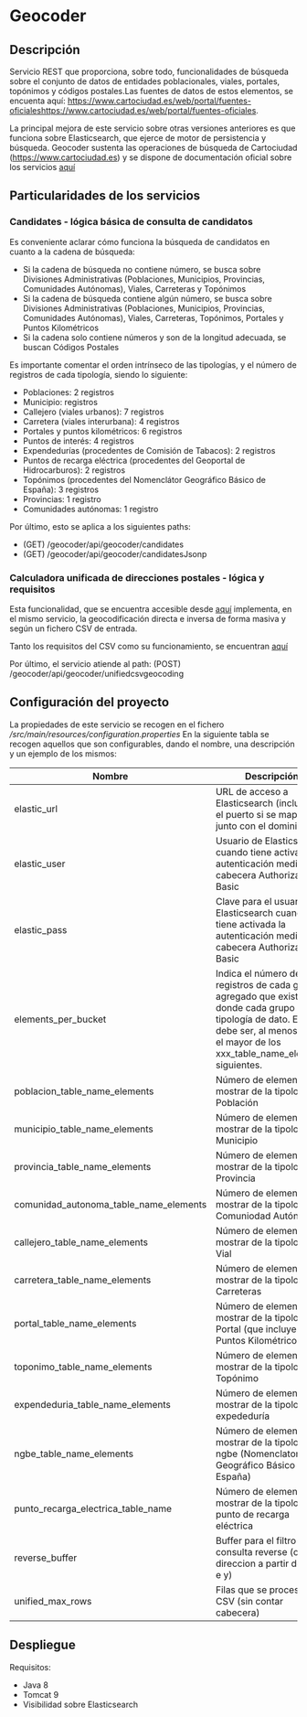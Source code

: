 # Geocoder
## Descripción
Servicio REST que proporciona, sobre todo, funcionalidades de búsqueda sobre el conjunto de datos de entidades poblacionales, viales, portales, topónimos y códigos postales.Las fuentes de datos de estos elementos, se encuenta aquí: https://www.cartociudad.es/web/portal/fuentes-oficialeshttps://www.cartociudad.es/web/portal/fuentes-oficiales.

La principal mejora de este servicio sobre otras versiones anteriores es que funciona sobre Elasticsearch, que ejerce de motor de persistencia y búsqueda.
Geocoder sustenta las operaciones de búsqueda de Cartociudad (https://www.cartociudad.es) y se dispone de documentación oficial sobre los servicios [aquí](https://www.idee.es/resources/documentos/Cartociudad/CartoCiudad_ServiciosWeb.pdf) 

## Particularidades de los servicios

### Candidates - lógica básica de consulta de candidatos

Es conveniente aclarar cómo funciona la búsqueda de candidatos en cuanto a la cadena de búsqueda:
- Si la cadena de búsqueda no contiene número, se busca sobre Divisiones Administrativas (Poblaciones, Municipios, Provincias, Comunidades Autónomas), Viales, Carreteras y Topónimos
- Si la cadena de búsqueda contiene algún número, se busca sobre Divisiones Administrativas (Poblaciones, Municipios, Provincias, Comunidades Autónomas), Viales, Carreteras, Topónimos, Portales y Puntos Kilométricos
- Si la cadena solo contiene números y son de la longitud adecuada, se buscan Códigos Postales

Es importante comentar el orden intrínseco de las tipologías, y el número de registros de cada tipología, siendo lo siguiente:
- Poblaciones: 2 registros
- Municipio:  registros
- Callejero (viales urbanos): 7 registros
- Carretera (viales interurbana): 4 registros
- Portales y puntos kilométricos: 6 registros
- Puntos de interés: 4 registros
- Expendedurías (procedentes de Comisión de Tabacos): 2 registros
- Puntos de recarga eléctrica (procedentes del Geoportal de Hidrocarburos): 2 registros
- Topónimos (procedentes del Nomenclátor Geográfico Básico de España): 3 registros
- Provincias: 1 registro
- Comunidades autónomas: 1 registro


Por último, esto se aplica a los siguientes paths:
- (GET) /geocoder/api/geocoder/candidates
- (GET) /geocoder/api/geocoder/candidatesJsonp

### Calculadora unificada de direcciones postales - lógica y requisitos

Esta funcionalidad, que se encuentra accesible desde [aquí](https://www.cartociudad.es/web/portal/herramientas-calculos/conversor) implementa, en el mismo servicio, la geocodificación directa e inversa de forma masiva y según un fichero CSV de entrada.

Tanto los requisitos del CSV como su funcionamiento, se encuentran [aquí](https://www.idee.es/resources/documentos/Cartociudad/Instrucciones_conversor.pdf)

Por último, el servicio atiende al path: (POST) /geocoder/api/geocoder/unifiedcsvgeocoding


## Configuración del proyecto
La propiedades de este servicio se recogen en el fichero */src/main/resources/configuration.properties*
En la siguiente tabla se recogen aquellos que son configurables, dando el nombre, una descripción y un ejemplo de los mismos:

| Nombre | Descripción | Ejemplo |
| ------ | ------ | ------ |
| elastic_url | URL de acceso a Elasticsearch (incluyendo el puerto si se mapea junto con el dominio). | http://elastic:9200 / http://elastic-organizacion.com |
| elastic_user | Usuario de Elasticsearch cuando tiene activada la autenticación mediante cabecera Authorization: Basic |
| elastic_pass | Clave para el usuario de Elasticsearch cuando tiene activada la autenticación mediante cabecera Authorization: Basic |
| elements_per_bucket | Indica el número de registros de cada grupo agregado que existe, donde cada grupo es una tipología de dato. El valor debe ser, al menos, como el mayor de los xxx_table_name_elements siguientes. | 8 |
| poblacion_table_name_elements | Número de elementos a mostrar de la tipología Población | 2 |
| municipio_table_name_elements | Número de elementos a mostrar de la tipología Municipio | 3 |
| provincia_table_name_elements | Número de elementos a mostrar de la tipología Provincia | 1 |
| comunidad_autonoma_table_name_elements | Número de elementos a mostrar de la tipología Comuniodad Autónoma | 1 |
| callejero_table_name_elements | Número de elementos a mostrar de la tipología Vial | 8 |
| carretera_table_name_elements | Número de elementos a mostrar de la tipología Carreteras | 4 |
| portal_table_name_elements | Número de elementos a mostrar de la tipología Portal (que incluye Puntos Kilométricos) | 6 |
| toponimo_table_name_elements | Número de elementos a mostrar de la tipología Topónimo | 5 |
| expendeduria_table_name_elements | Número de elementos a mostrar de la tipología expededuría | 2 |
| ngbe_table_name_elements | Número de elementos a mostrar de la tipología ngbe (Nomenclator Geográfico Básico de España) | 2 |
| punto_recarga_electrica_table_name | Número de elementos a mostrar de la tipología punto de recarga eléctrica| 2 |
| reverse_buffer | Buffer para el filtro de la consulta reverse (obtener direccion a partir de una x e y) | 20m |
| unified_max_rows | Filas que se procesan del CSV (sin contar cabecera) | 60000 |


## Despliegue

Requisitos:
- Java 8
- Tomcat 9
- Visibilidad sobre Elasticsearch
